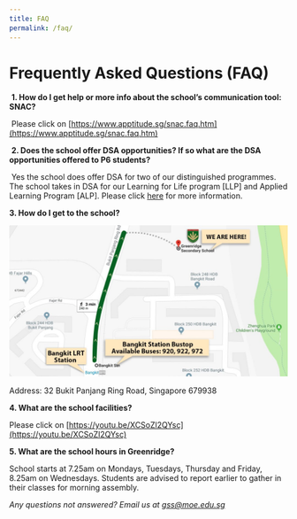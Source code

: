 ```yaml
---
title: FAQ
permalink: /faq/
---
```

# **Frequently Asked Questions (FAQ)**

  
 **1\. How do I get help or more info about the school’s communication tool: SNAC?**  
  
 Please click on [https://www.apptitude.sg/snac.faq.htm](https://www.apptitude.sg/snac.faq.htm)  
  
  
 **2\. Does the school offer DSA opportunities? If so what are the DSA opportunities offered to P6 students?**  
  
 Yes the school does offer DSA for two of our distinguished programmes. The school takes in DSA for our Learning for Life program \[LLP\] and Applied Learning Program \[ALP\]. Please click [here](/admission/dsa/) for more information.  
  
  
**3\. How do I get to the school?**

![](/images/GSS_Directions.jpg)

Address: 32 Bukit Panjang Ring Road, Singapore 679938  
  
  
**4\. What are the school facilities?**  
  
Please click on [https://youtu.be/XCSoZl2QYsc](https://youtu.be/XCSoZl2QYsc)  
  
  
**5\. What are the school hours in Greenridge?**  
  
School starts at 7.25am on Mondays, Tuesdays, Thursday and Friday, 8.25am on Wednesdays. Students are advised to report earlier to gather in their classes for morning assembly.  
  
  
  
_Any questions not answered? Email us at [gss@moe.edu.sg](mailto:gss@moe.edu.sg)_